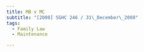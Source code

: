 ```yaml
---
title: MB v MC
subtitle: "[2008] SGHC 246 / 31\_December\_2008"
tags:
  - Family Law
  - Maintenance

---
```


